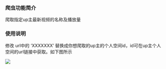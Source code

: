 ### 爬虫功能简介

爬取指定up主最新视频的名称及播放量

### 使用说明

修改 url中的 ‘XXXXXXX’ 替换成你想爬取的up主的个人空间id，id可在up主个人空间的url链接中获取。如下图所示

![](https://github.com/CoderMingQing/bilibili-vedio-playnumber-sprider/blob/master/Inkedexample_LI.jpg?raw=true)


